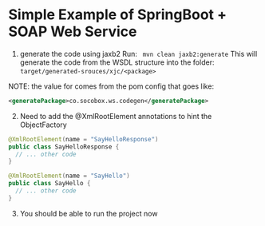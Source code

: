 # Simple Example of SpringBoot + SOAP Web Service

1. generate the code using jaxb2
Run: ` mvn clean jaxb2:generate`
This will generate the code from the WSDL structure into the folder: `target/generated-srouces/xjc/<package>`

NOTE: the value for <package> comes from the pom config that goes like:

```xml
<generatePackage>co.socobox.ws.codegen</generatePackage>
```

2. Need to add the @XmlRootElement annotations to hint the ObjectFactory

```java
@XmlRootElement(name = "SayHelloResponse")
public class SayHelloResponse {
  // ... other code
}
```

```java
@XmlRootElement(name = "SayHello")
public class SayHello {
  // ... other code
}
```


3. You should be able to run the project now